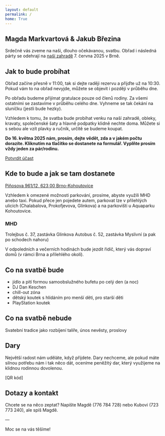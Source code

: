 ```yaml
---
layout: default
permalink: /
home: True
---
```


## Magda Markvartová & Jakub Březina

Srdečně vás zveme na naši, dlouho očekávanou, svatbu. Obřad i následná párty se odehrají na [naší zahradě](https://maps.app.goo.gl/F6Jpthkqu5bBVzp8A) 7. června 2025 v Brně.

## Jak to bude probíhat

Obřad začíne přesně v 11:00, tak si dejte raději rezervu a přijďte už na 10:30. Pokud vám to na obřad nevyjde, můžete se objevit i později v průběhu dne.

Po obřadu budeme přijímat gratulace pouze od členů rodiny. Za všemi ostatními se zastavíme v průběhu celého dne. Vyhneme se tak čekání na sluníčku (jestli bude hezky).

Vzhledem k tomu, že svatba bude probíhat venku na naší zahradě, obleky, kravaty, společenské šaty a hlavně podpatky klidně nechte doma. Můžete si s sebou ale vzít plavky a ručník, určitě se budeme koupat.

**Do 16. května 2025 nám, prosím, dejte vědět, zda a v jakém počtu dorazíte. Kliknutím na tlačítko se dostanete na formulář. Vyplňte prosím vždy jeden za pár/rodinu.**

[Potvrdit účast](https://forms.gle/qPibzoxNnq4Zj4Sd6)

## Kde to bude a jak se tam dostanete

[Piňosova 961/12, 623 00 Brno-Kohoutovice](https://maps.app.goo.gl/F6Jpthkqu5bBVzp8A)

Vzhledem k omezené možnosti parkování, prosíme, abyste využili MHD anebo taxi. Pokud přece jen pojedete autem, parkovat lze v přilehlých ulicích (Chalabalova, Prokofjevova, Glinkova) a na parkovišti u Aquaparku Kohoutovice.

### MHD

Trolejbus č. 37, zastávka Glinkova
Autobus č. 52, zastávka Myslivní (a pak po schodech nahoru)

V odpoledních a večerních hodinách bude jezdit řidič, který vás dopraví domů (v rámci Brna a přilehlého okolí).

## Co na svatbě bude

- jídlo a pití formou samoobslužného bufetu po celý den (a noc)
- DJ Dan Keschen
- chill-out zóna
- dětský koutek s hlídáním pro menší děti, pro starší děti
- PlayStation koutek

## Co na svatbě nebude

Svatební tradice jako rozbíjení talíře, únos nevěsty, proslovy

## Dary

Největší radost nám uděláte, když přijdete. Dary nechceme, ale pokud máte silnou potřebu nám i tak něco dát, oceníme peněžitý dar, který využijeme na klidnou rodinnou dovolenou.

[QR kód]

## Dotazy a kontakt

Chcete se na něco zeptat? Napište Magdě (776 784 728) nebo Kubovi (723 773 240), ale spíš Magdě. 

—

Moc se na vás těšíme!
